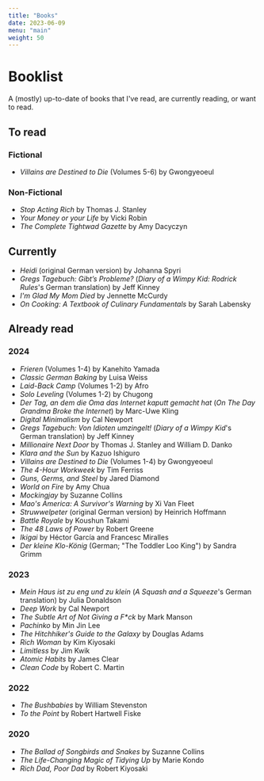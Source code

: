 ```yaml
---
title: "Books"
date: 2023-06-09
menu: "main"
weight: 50
---
```


# Booklist

A (mostly) up-to-date of books that I've read, are currently reading, or want to read.

## To read

### Fictional
* *Villains are Destined to Die* (Volumes 5-6) by Gwongyeoeul

### Non-Fictional
* *Stop Acting Rich* by Thomas J. Stanley
* *Your Money or your Life* by Vicki Robin
* *The Complete Tightwad Gazette* by Amy Dacyczyn

## Currently 
* *Heidi* (original German version) by Johanna Spyri
* *Gregs Tagebuch: Gibt’s Probleme?* (*Diary of a Wimpy Kid: Rodrick Rules*'s German translation) by Jeff Kinney
* *I'm Glad My Mom Died* by Jennette McCurdy
* *On Cooking: A Textbook of Culinary Fundamentals* by Sarah Labensky

## Already read

### 2024
* *Frieren* (Volumes 1-4) by Kanehito Yamada
* *Classic German Baking* by Luisa Weiss
* *Laid-Back Camp* (Volumes 1-2) by Afro
* *Solo Leveling* (Volumes 1-2) by Chugong
* *Der Tag, an dem die Oma das Internet kaputt gemacht hat* (*On The Day Grandma Broke the Internet*) by Marc-Uwe Kling
* *Digital Minimalism* by Cal Newport
* *Gregs Tagebuch: Von Idioten umzingelt!* (*Diary of a Wimpy Kid*'s German translation) by Jeff Kinney
* *Millionaire Next Door* by Thomas J. Stanley and William D. Danko
* *Klara and the Sun* by Kazuo Ishiguro
* *Villains are Destined to Die* (Volumes 1-4) by Gwongyeoeul
* *The 4-Hour Workweek* by Tim Ferriss
* *Guns, Germs, and Steel* by Jared Diamond
* *World on Fire* by Amy Chua
* *Mockingjay* by Suzanne Collins
* *Mao's America: A Survivor's Warning* by Xi Van Fleet
* *Struwwelpeter* (original German version) by Heinrich Hoffmann
* *Battle Royale* by Koushun Takami
* *The 48 Laws of Power* by Robert Greene
* *Ikigai* by Héctor García and Francesc Miralles
* *Der kleine Klo-König* (German; "The Toddler Loo King") by Sandra Grimm

### 2023
* *Mein Haus ist zu eng und zu klein* (*A Squash and a Squeeze*'s German translation) by Julia Donaldson 
* *Deep Work* by Cal Newport
* *The Subtle Art of Not Giving a F\*ck* by Mark Manson
* *Pachinko* by Min Jin Lee
* *The Hitchhiker's Guide to the Galaxy* by Douglas Adams
* *Rich Woman* by Kim Kiyosaki
* *Limitless* by Jim Kwik
* *Atomic Habits* by James Clear
* *Clean Code* by Robert C. Martin

### 2022
* *The Bushbabies* by William Stevenston 
* *To the Point* by Robert Hartwell Fiske

### 2020  
* *The Ballad of Songbirds and Snakes* by Suzanne Collins
* *The Life-Changing Magic of Tidying Up* by Marie Kondo
* *Rich Dad, Poor Dad* by Robert Kiyosaki